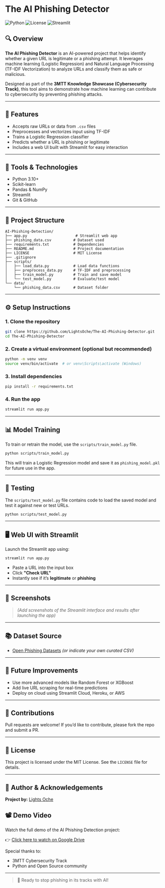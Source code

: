 # The AI Phishing Detector

![Python](https://img.shields.io/badge/Python-3.10-blue?logo=python)
![License](https://img.shields.io/badge/License-MIT-green)
![Streamlit](https://img.shields.io/badge/Built%20With-Streamlit-red?logo=streamlit)

## 🔍 Overview

**The AI Phishing Detector** is an AI-powered project that helps identify whether a given URL is legitimate or a phishing attempt. It leverages machine learning (Logistic Regression) and Natural Language Processing (TF-IDF Vectorization) to analyze URLs and classify them as safe or malicious.

Designed as part of the **3MTT Knowledge Showcase (Cybersecurity Track)**, this tool aims to demonstrate how machine learning can contribute to cybersecurity by preventing phishing attacks.

---

## 🚀 Features

* Accepts raw URLs or data from `.csv` files
* Preprocesses and vectorizes input using TF-IDF
* Trains a Logistic Regression classifier
* Predicts whether a URL is phishing or legitimate
* Includes a web UI built with Streamlit for easy interaction

---

## 🧰 Tools & Technologies

* Python 3.10+
* Scikit-learn
* Pandas & NumPy
* Streamlit
* Git & GitHub

---

## 📁 Project Structure

```
AI-Phishing-Detection/
├── app.py                      # Streamlit web app
├── phishing_data.csv          # Dataset used
├── requirements.txt           # Dependencies
├── README.md                  # Project documentation
├── LICENSE                    # MIT License
├── .gitignore
├── scripts/
│   ├── load_data.py           # Load data functions
│   ├── preprocess_data.py     # TF-IDF and preprocessing
│   ├── train_model.py         # Train and save model
│   └── test_model.py          # Evaluate/test model
└── data/
    └── phishing_data.csv      # Dataset folder
```

---

## ⚙️ Setup Instructions

### 1. Clone the repository

```bash
git clone https://github.com/LightsOche/The-AI-Phishing-Detector.git
cd The-AI-Phishing-Detector
```

### 2. Create a virtual environment (optional but recommended)

```bash
python -m venv venv
source venv/bin/activate  # or venv\Scripts\activate (Windows)
```

### 3. Install dependencies

```bash
pip install -r requirements.txt
```

### 4. Run the app

```bash
streamlit run app.py
```

---

## 📊 Model Training

To train or retrain the model, use the `scripts/train_model.py` file.

```bash
python scripts/train_model.py
```

This will train a Logistic Regression model and save it as `phishing_model.pkl` for future use in the app.

---

## 🧪 Testing

The `scripts/test_model.py` file contains code to load the saved model and test it against new or test URLs.

```bash
python scripts/test_model.py
```

---

## 🖥️ Web UI with Streamlit

Launch the Streamlit app using:

```bash
streamlit run app.py
```

* Paste a URL into the input box
* Click **"Check URL"**
* Instantly see if it’s **legitimate** or **phishing**

---

## 📸 Screenshots

> *(Add screenshots of the Streamlit interface and results after launching the app)*

---

## 📚 Dataset Source

* [Open Phishing Datasets](https://data.world/datasets/phishing) *(or indicate your own curated CSV)*

---

## 📌 Future Improvements

* Use more advanced models like Random Forest or XGBoost
* Add live URL scraping for real-time predictions
* Deploy on cloud using Streamlit Cloud, Heroku, or AWS

---

## 🤝 Contributions

Pull requests are welcome! If you’d like to contribute, please fork the repo and submit a PR.

---

## 📄 License

This project is licensed under the MIT License. See the `LICENSE` file for details.

---

## 🧠 Author & Acknowledgements

**Project by:** [Lights Oche](https://github.com/LightsOche)

## 📽️ Demo Video

Watch the full demo of the AI Phishing Detection project:

👉 [Click here to watch on Google Drive](https://drive.google.com/file/d/1sLjLej_zu8LCpXsTsZQ3qbHl4fnKmvXO/view?usp=sharing)

Special thanks to:

* 3MTT Cybersecurity Track
* Python and Open Source community

---

> 🚀 Ready to stop phishing in its tracks with AI!
